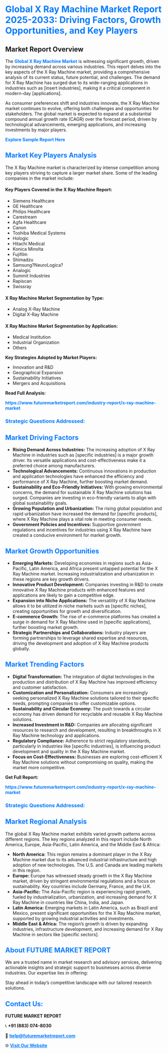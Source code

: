 <h1 style="color: #007BFF;">Global X Ray Machine Market Report 2025-2033: Driving Factors, Growth Opportunities, and Key Players</h1>

<section id="overview">
<h2>Market Report Overview</h2>
<p>The <a href="https://www.futuremarketreport.com/industry-report/x-ray-machine-market" style="color: #007BFF; text-decoration: none;"><strong>Global X Ray Machine Market</strong></a> is witnessing significant growth, driven by increasing demand across various industries. This report delves into the key aspects of the X Ray Machine market, providing a comprehensive analysis of its current status, future potential, and challenges. The demand for X Ray Machine has surged due to its wide-ranging applications in industries such as [insert industries], making it a critical component in modern-day [applications].</p>
<p>As consumer preferences shift and industries innovate, the X Ray Machine market continues to evolve, offering both challenges and opportunities for stakeholders. The global market is expected to expand at a substantial compound annual growth rate (CAGR) over the forecast period, driven by technological advancements, emerging applications, and increasing investments by major players.</p>
</section>

<section id="overview">
<p><a href="https://www.futuremarketreport.com/request-sample/reportId=83882" style="color: #007BFF; text-decoration: none;"><strong>Explore Sample Report Here</strong></a></p>
</section>

<section id="key-players">
<h2 style="color: #007BFF;">Market Key Players Analysis</h2>
<p>The X Ray Machine market is characterized by intense competition among key players striving to capture a larger market share. Some of the leading companies in the market include:</p>
<h4>Key Players Covered in the X Ray Machine Report:</h4>
<ul><li>Siemens Healthcare</li><li>GE Healthcare</li><li>Philips Healthcare</li><li>Carestream</li><li>Agfa Healthcare</li><li>Canon</li><li>Toshiba Medical Systems</li><li>Hologic</li><li>Hitachi Medical</li><li>Konica Minolta</li><li>Fujifilm</li><li>Shimadzu</li><li>Samsung?NeuroLogica?</li><li>Analogic</li><li>Summit Industries</li><li>Rapiscan</li><li>Swissray</li></ul>
<h4>X Ray Machine Market Segmentation by Type:</h4>
<ul><li>Analog X-Ray Machine</li><li>Digital X-Ray Machine</li></ul>

<h4>X Ray Machine Market Segmentation by Application:</h4>
<ul><li>Medical Institution</li><li>Industrial Organization</li><li>Others</li></ul>
<p><strong>Key Strategies Adopted by Market Players:</strong></p>
<ul>
<li>Innovation and R&D</li>
<li>Geographical Expansion</li>
<li>Sustainability Initiatives</li>
<li>Mergers and Acquisitions</li>
</ul>
</section>

<section>
<p><strong>Read Full Analysis: </strong></p><a href="https://www.futuremarketreport.com/industry-report/x-ray-machine-market" style="color: #007BFF; text-decoration: none;"><strong>https://www.futuremarketreport.com/industry-report/x-ray-machine-market</strong></a>
<h3 style="color: #007BFF;">Strategic Questions Addressed:</h3>
</section>

<section id="driving-factors">
<h2 style="color: #007BFF;">Market Driving Factors</h2>
<ul>
<li><strong>Rising Demand Across Industries:</strong> The increasing adoption of X Ray Machine in industries such as [specific industries] is a major growth driver. Its versatile applications and cost-effectiveness make it a preferred choice among manufacturers.</li>
<li><strong>Technological Advancements:</strong> Continuous innovations in production and application technologies have enhanced the efficiency and performance of X Ray Machine, further boosting market demand.</li>
<li><strong>Sustainability and Eco-Friendly Initiatives:</strong> With growing environmental concerns, the demand for sustainable X Ray Machine solutions has surged. Companies are investing in eco-friendly variants to align with global sustainability goals.</li>
<li><strong>Growing Population and Urbanization:</strong> The rising global population and rapid urbanization have increased the demand for [specific products], where X Ray Machine plays a vital role in meeting consumer needs.</li>
<li><strong>Government Policies and Incentives:</strong> Supportive government regulations and incentives for industries using X Ray Machine have created a conducive environment for market growth.</li>
</ul>
</section>

<section id="growth-opportunities">
<h2 style="color: #007BFF;">Market Growth Opportunities</h2>
<ul>
<li><strong>Emerging Markets:</strong> Developing economies in regions such as Asia-Pacific, Latin America, and Africa present untapped potential for the X Ray Machine market. Increasing industrialization and urbanization in these regions are key growth drivers.</li>
<li><strong>Innovative Product Development:</strong> Companies investing in R&D to create innovative X Ray Machine products with enhanced features and applications are likely to gain a competitive edge.</li>
<li><strong>Expansion into Niche Applications:</strong> The versatility of X Ray Machine allows it to be utilized in niche markets such as [specific niches], creating opportunities for growth and diversification.</li>
<li><strong>E-commerce Growth:</strong> The rise of e-commerce platforms has created a surge in demand for X Ray Machine used in [specific applications], further boosting market growth.</li>
<li><strong>Strategic Partnerships and Collaborations:</strong> Industry players are forming partnerships to leverage shared expertise and resources, driving the development and adoption of X Ray Machine products globally.</li>
</ul>
</section>

<section id="trending-factors">
<h2 style="color: #007BFF;">Market Trending Factors</h2>
<ul>
<li><strong>Digital Transformation:</strong> The integration of digital technologies in the production and distribution of X Ray Machine has improved efficiency and customer satisfaction.</li>
<li><strong>Customization and Personalization:</strong> Consumers are increasingly seeking personalized X Ray Machine solutions tailored to their specific needs, prompting companies to offer customizable options.</li>
<li><strong>Sustainability and Circular Economy:</strong> The push towards a circular economy has driven demand for recyclable and reusable X Ray Machine solutions.</li>
<li><strong>Increased Investment in R&D:</strong> Companies are allocating significant resources to research and development, resulting in breakthroughs in X Ray Machine technology and applications.</li>
<li><strong>Regulatory Compliance:</strong> Adherence to strict regulatory standards, particularly in industries like [specific industries], is influencing product development and quality in the X Ray Machine market.</li>
<li><strong>Focus on Cost-Effectiveness:</strong> Businesses are exploring cost-efficient X Ray Machine solutions without compromising on quality, making the market more competitive.</li>
</ul>
</section>

<section>
<p><strong>Get Full Report: </strong></p><a href="https://www.futuremarketreport.com/industry-report/x-ray-machine-market" style="color: #007BFF; text-decoration: none;"><strong>https://www.futuremarketreport.com/industry-report/x-ray-machine-market</strong></a>
<h3 style="color: #007BFF;">Strategic Questions Addressed:</h3>
</section>


<section id="regional-analysis">
<h2 style="color: #007BFF;">Market Regional Analysis</h2>
<p>The global X Ray Machine market exhibits varied growth patterns across different regions. The key regions analyzed in this report include North America, Europe, Asia-Pacific, Latin America, and the Middle East & Africa:</p>
<ul>
<li><strong>North America:</strong> This region remains a dominant player in the X Ray Machine market due to its advanced industrial infrastructure and high adoption of new technologies. The U.S. and Canada are leading markets in this region.</li>
<li><strong>Europe:</strong> Europe has witnessed steady growth in the X Ray Machine market, driven by stringent environmental regulations and a focus on sustainability. Key countries include Germany, France, and the U.K.</li>
<li><strong>Asia-Pacific:</strong> The Asia-Pacific region is experiencing rapid growth, fueled by industrialization, urbanization, and increasing demand for X Ray Machine in countries like China, India, and Japan.</li>
<li><strong>Latin America:</strong> Emerging markets in Latin America, such as Brazil and Mexico, present significant opportunities for the X Ray Machine market, supported by growing industrial activities and investments.</li>
<li><strong>Middle East & Africa:</strong> The region’s growth is driven by expanding industries, infrastructure development, and increasing demand for X Ray Machine in sectors like [specific sectors].</li>
</ul>
</section>

<footer>
<h2 style="color: #007BFF;">About FUTURE MARKET REPORT</h2>
<p>We are a trusted name in market research and advisory services, delivering actionable insights and strategic support to businesses across diverse industries. Our expertise lies in offering:</p>

<p>Stay ahead in today’s competitive landscape with our tailored research solutions.</p>

<h2 style="color: #007BFF;">Contact Us:</h2>
<p><strong>FUTURE MARKET REPORT</strong></p>
<p>📞 <strong>+91 (883) 074-8030</strong></p>
<p>📧 <strong><a href="mailto:help@futuremarketreport.com" style="color: #007BFF;">help@futuremarketreport.com</a></strong></p>
<p>🌐 <strong><a href="https://www.futuremarketreport.com/" style="color: #007BFF;">Visit Our Website</a></strong></p>
</footer>